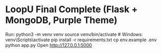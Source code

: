 # LoopU Final Complete (Flask + MongoDB, Purple Theme)
Run:
python3 -m venv venv
source venv/bin/activate   # Windows: venv\Scripts\activate
pip install -r requirements.txt
cp env.example .env
python app.py
Open http://127.0.0.1:5000
